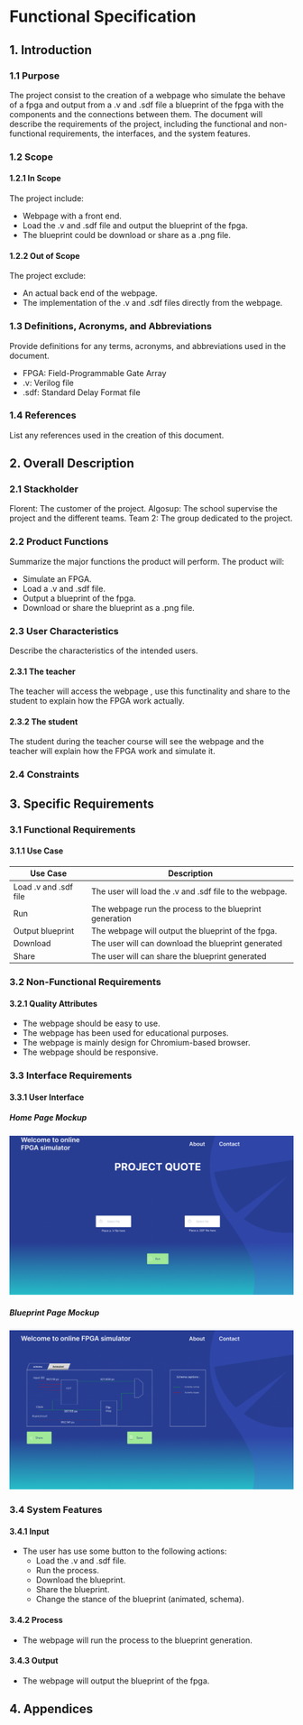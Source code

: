 # Functional Specification

## 1. Introduction
### 1.1 Purpose

The project consist to the creation of a webpage who simulate the behave of a fpga and output from a .v and .sdf file a blueprint of the fpga with the components and the connections between them. The document will describe the requirements of the project, including the functional and non-functional requirements, the interfaces, and the system features.

### 1.2 Scope
 
#### 1.2.1 In Scope
The project include:
- Webpage with a front end.
- Load the .v and .sdf file and output the blueprint of the fpga.
- The blueprint could be download or share as a .png file.

#### 1.2.2 Out of Scope
The project exclude:
- An actual back end of the webpage.
- The implementation of the .v and .sdf files directly from the webpage.


### 1.3 Definitions, Acronyms, and Abbreviations
Provide definitions for any terms, acronyms, and abbreviations used in the document.
- FPGA: Field-Programmable Gate Array
- .v: Verilog file
- .sdf: Standard Delay Format file

### 1.4 References
List any references used in the creation of this document.

## 2. Overall Description
### 2.1 Stackholder

Florent: The customer of the project.
Algosup: The school supervise the project and the different teams.
Team 2: The group dedicated to the project.


### 2.2 Product Functions
Summarize the major functions the product will perform.
The product will:
- Simulate an FPGA.
- Load a .v and .sdf file.
- Output a blueprint of the fpga.
- Download or share the blueprint as a .png file.



### 2.3 User Characteristics
Describe the characteristics of the intended users.
#### 2.3.1 The teacher
The teacher will access the webpage , use this functinality and share to the student to explain how the FPGA work actually.

#### 2.3.2 The student
The student during the teacher course will see the webpage and the teacher will explain how the FPGA work and simulate it.

### 2.4 Constraints

## 3. Specific Requirements
### 3.1 Functional Requirements

#### 3.1.1 Use Case
| Use Case | Description |
| --- | --- |
| Load .v and .sdf file | The user will load the .v and .sdf file to the webpage. |
|Run| The webpage run the process to the blueprint generation |
| Output blueprint | The webpage will output the blueprint of the fpga. |
| Download| The user will can download the blueprint generated |
| Share | The user will can share the blueprint generated |

### 3.2 Non-Functional Requirements
#### 3.2.1 Quality Attributes
- The webpage should be easy to use.
- The webpage has been used for educational purposes.
- The webpage is mainly design for Chromium-based browser.
- The webpage should be responsive.



### 3.3 Interface Requirements

#### 3.3.1 User Interface

##### Home Page Mockup
![Home Page](./Images/Functional/home-page.png)

##### Blueprint Page Mockup
![blueprint](./Images/Functional/blueprint-page.png)


### 3.4 System Features

#### 3.4.1 Input
- The user has use some button to the following actions:
  - Load the .v and .sdf file.
  - Run the process.
  - Download the blueprint.
  - Share the blueprint.
  - Change the stance of the blueprint (animated, schema).

#### 3.4.2 Process
- The webpage will run the process to the blueprint generation.

#### 3.4.3 Output
- The webpage will output the blueprint of the fpga.



## 4. Appendices
